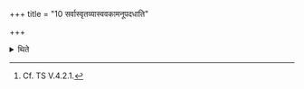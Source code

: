 +++
title = "10 सर्वास्वृतव्यास्ववकामनूपदधाति"

+++

<details><summary>थिते</summary>

10. He places Avakā (Blyxa-optandra) after all (each) R̥tavyā (-brick).[^1]  

[^1]: Cf. TS V.4.2.1.  
</details>
